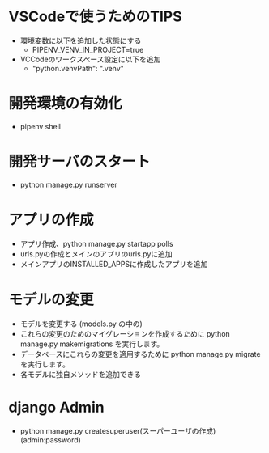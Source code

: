 # VSCodeで使うためのTIPS
* 環境変数に以下を追加した状態にする
  * PIPENV_VENV_IN_PROJECT=true
* VCCodeのワークスペース設定に以下を追加
  * "python.venvPath": ".venv"

# 開発環境の有効化
* pipenv shell

# 開発サーバのスタート
* python manage.py runserver

# アプリの作成
* アプリ作成、python manage.py startapp polls
* urls.pyの作成とメインのアプリのurls.pyに追加
* メインアプリのINSTALLED_APPSに作成したアプリを追加

# モデルの変更
* モデルを変更する (models.py の中の)
* これらの変更のためのマイグレーションを作成するために python manage.py makemigrations を実行します。
* データベースにこれらの変更を適用するために python manage.py migrate を実行します。
* 各モデルに独自メソッドを追加できる

# django Admin
* python manage.py createsuperuser(スーパーユーザの作成)(admin:password)

